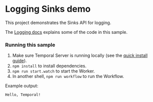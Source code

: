 # Logging Sinks demo

This project demonstrates the Sinks API for logging.

The [Logging docs](https://docs.temporal.io/docs/typescript/logging/) explains some of the code in this sample.

### Running this sample

1. Make sure Temporal Server is running locally (see the [quick install guide](https://docs.temporal.io/docs/server/quick-install/)).
1. `npm install` to install dependencies.
1. `npm run start.watch` to start the Worker.
1. In another shell, `npm run workflow` to run the Workflow.

Example output:

```
Hello, Temporal!
```